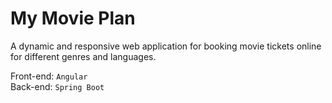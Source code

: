 # My Movie Plan  
A dynamic and responsive web application for booking movie tickets online for different genres and languages.

Front-end: `Angular`  
Back-end: `Spring Boot`
